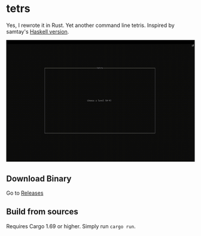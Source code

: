 # tetrs

Yes, I rewrote it in Rust. Yet another command line tetris. Inspired by samtay's [Haskell version](https://github.com/samtay/tetris).

!["gif"](./docs/tetrs.gif)

## Download Binary

Go to [Releases](https://github.com/FreyMo/tetrs/releases)

## Build from sources

Requires Cargo 1.69 or higher. Simply run `cargo run`.
